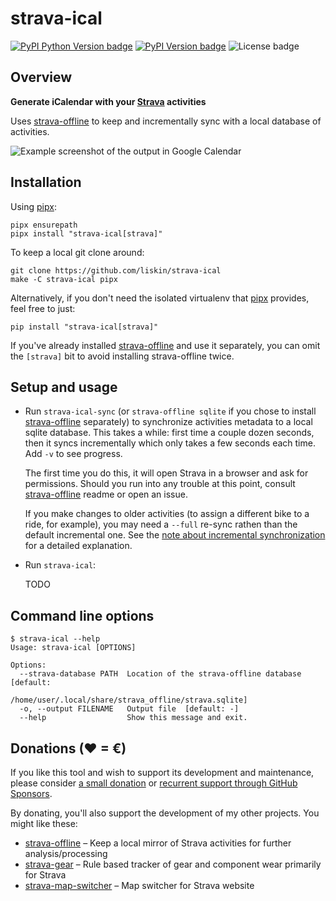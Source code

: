 # strava-ical

[![PyPI Python Version badge](https://img.shields.io/pypi/pyversions/strava-ical)](https://pypi.org/project/strava-ical/)
[![PyPI Version badge](https://img.shields.io/pypi/v/strava-ical)](https://pypi.org/project/strava-ical/)
![License badge](https://img.shields.io/github/license/liskin/strava-ical)

## Overview

**Generate iCalendar with your [Strava][] activities**

Uses [strava-offline][] to keep and incrementally sync with a local database of activities.

![Example screenshot of the output in Google Calendar](https://github.com/liskin/strava-ical/assets/300342/71d2e9c5-f9ef-481c-b5ee-4a71fd09caa4)

[strava-offline]: https://github.com/liskin/strava-offline#readme
[Strava]: https://strava.com/

## Installation

Using [pipx][]:

```
pipx ensurepath
pipx install "strava-ical[strava]"
```

To keep a local git clone around:

```
git clone https://github.com/liskin/strava-ical
make -C strava-ical pipx
```

Alternatively, if you don't need the isolated virtualenv that [pipx][]
provides, feel free to just:

```
pip install "strava-ical[strava]"
```

If you've already installed [strava-offline][] and use it separately, you can
omit the `[strava]` bit to avoid installing strava-offline twice.

[pipx]: https://github.com/pypa/pipx

## Setup and usage

* Run `strava-ical-sync` (or `strava-offline sqlite` if you chose to install
  [strava-offline][] separately) to synchronize activities metadata to a local
  sqlite database. This takes a while: first time a couple dozen seconds, then
  it syncs incrementally which only takes a few seconds each time. Add `-v` to
  see progress.

  The first time you do this, it will open Strava in a browser and ask for
  permissions. Should you run into any trouble at this point, consult
  [strava-offline][] readme or open an issue.

  If you make changes to older activities (to assign a different bike to a
  ride, for example), you may need a `--full` re-sync rathen than the default
  incremental one. See the [note about incremental synchronization](https://github.com/liskin/strava-offline#note-about-incremental-synchronization)
  for a detailed explanation.

* Run `strava-ical`:

  TODO

## Command line options

<!-- include tests/readme/help.md -->
<!--
    $ export COLUMNS=120
-->

    $ strava-ical --help
    Usage: strava-ical [OPTIONS]
    
    Options:
      --strava-database PATH  Location of the strava-offline database  [default:
                              /home/user/.local/share/strava_offline/strava.sqlite]
      -o, --output FILENAME   Output file  [default: -]
      --help                  Show this message and exit.
<!-- end include -->

## Donations (♥ = €)

If you like this tool and wish to support its development and maintenance,
please consider [a small donation](https://www.paypal.me/lisknisi/5EUR) or
[recurrent support through GitHub Sponsors](https://github.com/sponsors/liskin).

By donating, you'll also support the development of my other projects. You
might like these:

* [strava-offline](https://github.com/liskin/strava-offline) – Keep a local mirror of Strava activities for further analysis/processing
* [strava-gear](https://github.com/liskin/strava-gear) – Rule based tracker of gear and component wear primarily for Strava
* [strava-map-switcher](https://github.com/liskin/strava-map-switcher) – Map switcher for Strava website
